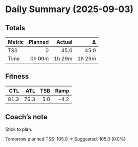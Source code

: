 # Daily Summary (2025-09-03)

## Totals

| Metric | Planned | Actual | Δ |
|---|---:|---:|---:|
| TSS | 0 | 45.0 | 45.0 |
| Time | 0h 00m | 1h 29m | 1h 29m |

## Fitness

| CTL | ATL | TSB | Ramp |
|---:|---:|---:|---:|
| 81.3 | 76.3 | 5.0 | -4.2 |

## Coach’s note

Stick to plan.


Tomorrow planned TSS: 105.0 → Suggested: 105.0 (0.0%)

